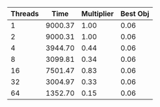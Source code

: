 |Threads | Time | Multiplier | Best Obj |
| - | - | - | - |
|1|9000.37|1.00|0.06|
|2|9000.31|1.00|0.06|
|4|3944.70|0.44|0.06|
|8|3099.81|0.34|0.06|
|16|7501.47|0.83|0.06|
|32|3004.97|0.33|0.06|
|64|1352.70|0.15|0.06|
